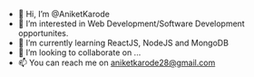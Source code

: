 - 👋 Hi, I’m @AniketKarode
- 👀 I’m interested in Web Development/Software Development opportunites.
- 🌱 I’m currently learning ReactJS, NodeJS and MongoDB
- 💞️ I’m looking to collaborate on ...
- 📫 You can reach me on aniketkarode28@gmail.com

<!---
AniketKarode/AniketKarode is a ✨ special ✨ repository because its `README.md` (this file) appears on your GitHub profile.
You can click the Preview link to take a look at your changes.
--->
